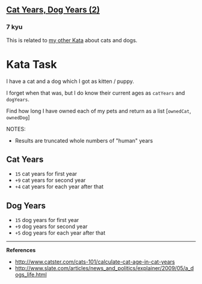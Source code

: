 <h2><a href=https://www.codewars.com/kata/5a6d3bd238f80014a2000187/train/javascript target="_blank">Cat Years, Dog Years (2)</a></h2><h3>7 kyu</h3><p>This is related to <a href="https://www.codewars.com/kata/cat-years-dog-years" data-turbolinks="false" target="_blank">my other Kata</a> about cats and dogs.</p><h1 id="kata-task">Kata Task</h1><p>I have a cat and a dog which I got as kitten / puppy.</p><p>I forget when that was, but I do know their current ages as <code>catYears</code> and <code>dogYears</code>.</p><p>Find how long I have owned each of my pets and return as a list [<code>ownedCat</code>, <code>ownedDog</code>]</p><p>NOTES:</p><ul><li>Results are truncated whole numbers of "human" years</li></ul><h2 id="cat-years">Cat Years</h2><ul><li><code>15</code> cat years for first year</li><li><code>+9</code> cat years for second year</li><li><code>+4</code> cat years for each year after that</li></ul><h2 id="dog-years">Dog Years</h2><ul><li><code>15</code> dog years for first year</li><li><code>+9</code> dog years for second year</li><li><code>+5</code> dog years for each year after that</li></ul><hr><p><strong>References</strong></p><ul><li><a href="http://www.catster.com/cats-101/calculate-cat-age-in-cat-years" data-turbolinks="false" target="_blank">http://www.catster.com/cats-101/calculate-cat-age-in-cat-years</a></li><li><a href="http://www.slate.com/articles/news_and_politics/explainer/2009/05/a_dogs_life.html" data-turbolinks="false" target="_blank">http://www.slate.com/articles/news_and_politics/explainer/2009/05/a_dogs_life.html</a></li></ul>